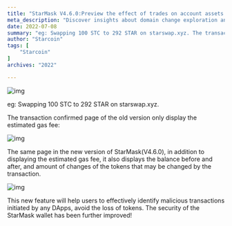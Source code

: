 ```yaml
---
title: "StarMask V4.6.0:Preview the effect of trades on account assets before trading."
meta_description: "Discover insights about domain change exploration and its impact on the Starcoin and Move ecosystem."
date: 2022-07-08
summary: "eg: Swapping 100 STC to 292 STAR on starswap.xyz. The transaction confirmed page of the old version only display the estimated gas fee:..."
author: "Starcoin"
tags: [
    "Starcoin"
]
archives: "2022"

---
```


![img](/images/hackathon/mask-1.png)

eg: Swapping 100 STC to 292 STAR on starswap.xyz.

The transaction confirmed page of the old version only display the estimated gas fee:

![img](/images/hackathon/mask-2.png)

The same page in the new version of StarMask(V4.6.0), in addition to displaying the estimated gas fee, it also displays the balance before and after, and amount of changes of the tokens that may be changed by the transaction.

![img](/images/hackathon/mask-3.png)

This new feature will help users to effectively identify malicious transactions initiated by any DApps, avoid the loss of tokens. The security of the StarMask wallet has been further improved!